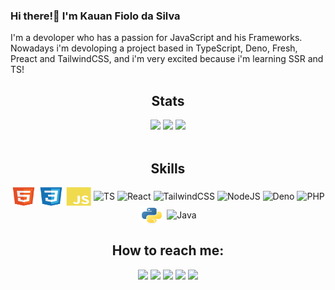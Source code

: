 ### Hi there!👋 I'm Kauan Fiolo da Silva
I'm a devoloper who has a passion for JavaScript and his Frameworks.
Nowadays i'm devoloping a project based in TypeScript, Deno, Fresh, Preact and TailwindCSS, and i'm very excited because i'm learning SSR and TS!

<div align="center">
  <h2>Stats</h2>
  <img height="180em" src="https://github-readme-stats.vercel.app/api?username=kauanfiolo-04&show_icons=true&theme=dark&count_private=true"/>
  <img height="180em" src="https://github-readme-stats.vercel.app/api/top-langs/?username=kauanfiolo-04&layout=compact&langs_count=7&theme=dark"/>
  <img height=180em src="https://github-readme-stats.vercel.app/api/wakatime?username=kauanfiolo04&v=2"/>
</div>

<div align="center" style="display: inline_block"><br>
  <h2>Skills</h2>
  <img align="center" alt="HTML" height="30" width="40" src="https://raw.githubusercontent.com/devicons/devicon/master/icons/html5/html5-original.svg">
  <img align="center" alt="CSS" height="30" width="40" src="https://raw.githubusercontent.com/devicons/devicon/master/icons/css3/css3-original.svg">
  <img align="center" alt="JS" height="30" width="40" src="https://raw.githubusercontent.com/devicons/devicon/master/icons/javascript/javascript-plain.svg">
  <img align="center" alt="TS" height="30" width="40" src="https://cdn.jsdelivr.net/gh/devicons/devicon/icons/typescript/typescript-original.svg" />
  <img align="center" alt="React" height="30" width="40" src="https://cdn.jsdelivr.net/gh/devicons/devicon/icons/react/react-original.svg" />
  <img align="center" alt="TailwindCSS" height="30" width="40" src="https://cdn.jsdelivr.net/gh/devicons/devicon/icons/tailwindcss/tailwindcss-plain.svg" />
  <img align="center" alt="NodeJS" height="30" width="40" src="https://cdn.jsdelivr.net/gh/devicons/devicon/icons/nodejs/nodejs-original.svg" />
  <img align="center" alt="Deno" height="30" width="40" src="https://cdn.jsdelivr.net/gh/devicons/devicon/icons/denojs/denojs-original-wordmark.svg" />
  <img align="center" alt="PHP" height="30" width="40" src="https://cdn.jsdelivr.net/gh/devicons/devicon/icons/php/php-original.svg" />
  <img align="center" alt="Python" height="30" width="40" src="https://raw.githubusercontent.com/devicons/devicon/master/icons/python/python-original.svg">
  <img align="center" alt="Java" height="30" width="40" src="https://cdn.jsdelivr.net/gh/devicons/devicon/icons/java/java-original.svg">
</div>

##

<div align="center">
  <h2>How to reach me:</h2
  <a href="https://instagram.com/kauanfiolodasilva" target="_blank"><img src="https://img.shields.io/badge/-Instagram-%23E4405F?style=for-the-badge&logo=instagram&logoColor=white" target="_blank"></a>
 <a href="https://discord.gg/wagxzStdcR" target="_blank"><img src="https://img.shields.io/badge/Discord-7289DA?style=for-the-badge&logo=discord&logoColor=white" target="_blank"></a> 
  <a href = "mailto:kauanfiolo@hotmail.com"><img src="https://img.shields.io/badge/Microsoft_Outlook-0078D4?style=for-the-badge&logo=microsoft-outlook&logoColor=white" target="_blank"></a>
  <a href="https://www.linkedin.com/in/kauan-fiolo-da-silva-7a6534235/" target="_blank"><img src="https://img.shields.io/badge/-LinkedIn-%230077B5?style=for-the-badge&logo=linkedin&logoColor=white" target="_blank"></a> 
  <a href="https://web.whatsapp.com/send?phone=5519995934779" target="_blank"><img src="https://img.shields.io/badge/WhatsApp-25D366?style=for-the-badge&logo=whatsapp&logoColor=white"></a>
</div>
  
##

